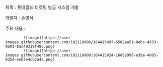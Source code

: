 제목 : 롯데월드 티켓팅 발급 시스템 개발

개발자 : 손영식

주요 내용 : 

<!-- 
          1. 22.4.20 기준 각 InputData, CalculateData, OutputData 클래스와 StaticData 및 Main 클래스로 구분
          2. 클래스 별 변수를 지정하고, 해당 변수를 반영한 메소드를 실행합니다.
          3. Main 클래스 main 메소드에서 실행 시 결과값이 나옵니다.
          
          ** 앞으로 할 내용 **
          1. ArrayList<> = new ArrayList<>(); 생성 후 계속 데이터를 누적시키기
          2. public 자료형 / public static 자료형 중 static를 사용하지 않고 변수 선언하기
          3. private 자료형 선언 후 getter와 setter를 만들기 -->
            ![image](https://user-images.githubusercontent.com/102119900/164415497-65d2ea51-8ebc-4633-9b91-8ac49319f48c.png)
            ![image](https://user-images.githubusercontent.com/102119900/164415924-16d62996-a3be-4085-9d5d-eeb3e4cb2a4a.png)


